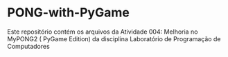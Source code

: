 # PONG-with-PyGame
Este repositório contém os arquivos da Atividade 004: Melhoria no MyPONG2 ( PyGame Edition) da disciplina Laboratório de Programação de Computadores
